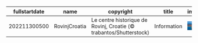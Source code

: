 |fullstartdate|name|copyright|title|image|
|--|--|--|--|--|
202211300500|RovinjCroatia|Le centre historique de Rovinj, Croatie (© trabantos/Shutterstock)|Information|![](/fr-CA/2022/12/202211300500RovinjCroatia.jpg)|
